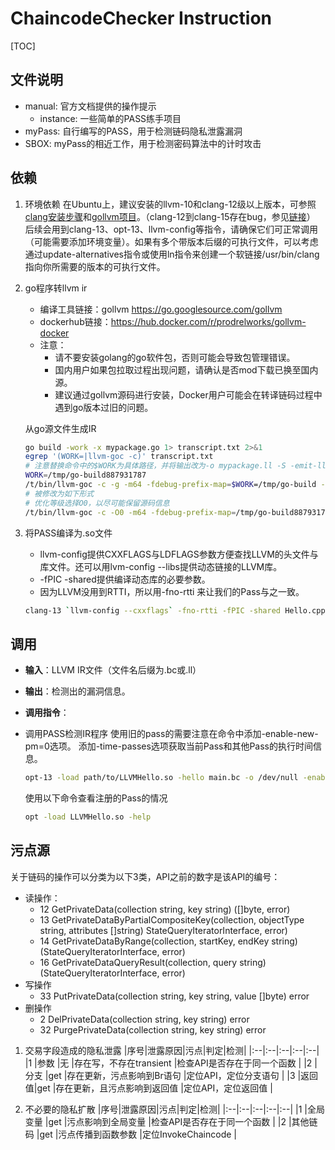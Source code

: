 # ChaincodeChecker Instruction

[TOC]

## 文件说明

- manual: 官方文档提供的操作提示
  - instance: 一些简单的PASS练手项目
- myPass: 自行编写的PASS，用于检测链码隐私泄露漏洞
- SBOX: myPass的相近工作，用于检测密码算法中的计时攻击

## 依赖

1. 环境依赖
在Ubuntu上，建议安装的llvm-10和clang-12级以上版本，可参照[clang安装步骤](https://askubuntu.com/questions/1415621/can-you-help-me-install-clang-14-on-ubuntu-18-04-i-think-i-need-a-valid-repo-as)和[gollvm项目](https://go.googlesource.com/gollvm)。（clang-12到clang-15存在bug，参见[链接](https://github.com/llvm/llvm-project/issues/59322)）
后续会用到clang-13、opt-13、llvm-config等指令，请确保它们可正常调用（可能需要添加环境变量）。如果有多个带版本后缀的可执行文件，可以考虑通过update-alternatives指令或使用ln指令来创建一个软链接/usr/bin/clang指向你所需要的版本的可执行文件。

2. go程序转llvm ir

   - 编译工具链接：gollvm <https://go.googlesource.com/gollvm>
   - dockerhub链接：<https://hub.docker.com/r/prodrelworks/gollvm-docker>
   - 注意：
     - 请不要安装golang的go软件包，否则可能会导致包管理错误。
     - 国内用户如果包拉取过程出现问题，请确认是否mod下载已换至国内源。
     - 建议通过gollvm源码进行安装，Docker用户可能会在转译链码过程中遇到go版本过旧的问题。

   从go源文件生成IR

   ```bash
   go build -work -x mypackage.go 1> transcript.txt 2>&1
   egrep '(WORK=|llvm-goc -c)' transcript.txt
   # 注意替换命令中的$WORK为具体路径，并将输出改为-o mypackage.ll -S -emit-llvm，如
   WORK=/tmp/go-build887931787
   /t/bin/llvm-goc -c -g -m64 -fdebug-prefix-map=$WORK=/tmp/go-build -gno-record-gcc-switches -fgo-pkgpath=command-line-arguments -fgo-relative-import-path=/mygopath/src/tmp -o $WORK/b001/_go_.o -I $WORK/b001/_importcfgroot_ ./mypackage.go
   # 被修改为如下形式
   # 优化等级选择O0，以尽可能保留源码信息
   /t/bin/llvm-goc -c -O0 -m64 -fdebug-prefix-map=/tmp/go-build887931787=/tmp/go-build -gno-record-gcc-switches -fgo-pkgpath=command-line-arguments -fgo-relative-import-path=/mygopath/src/tmp -o mypackage.ll -S -emit-llvm -I /tmp/go-build887931787/b001/_importcfgroot_ ./mypackage.go
   ```

3. 将PASS编译为.so文件

   - llvm-config提供CXXFLAGS与LDFLAGS参数方便查找LLVM的头文件与库文件。还可以用lvm-config --libs提供动态链接的LLVM库。
   - -fPIC -shared提供编译动态库的必要参数。
   - 因为LLVM没用到RTTI，所以用-fno-rtti 来让我们的Pass与之一致。

   ```bash
   clang-13 `llvm-config --cxxflags` -fno-rtti -fPIC -shared Hello.cpp -o LLVMHello.so `llvm-config --ldflags`
   ```

## 调用

- __输入__：LLVM IR文件（文件名后缀为.bc或.ll）  
- __输出__：检测出的漏洞信息。
- __调用指令__：  
- 调用PASS检测IR程序
    使用旧的pass的需要注意在命令中添加-enable-new-pm=0选项。
    添加-time-passes选项获取当前Pass和其他Pass的执行时间信息。

    ```bash
    opt-13 -load path/to/LLVMHello.so -hello main.bc -o /dev/null -enable-new-pm=0
    ```

    使用以下命令查看注册的Pass的情况

    ```bash
    opt -load LLVMHello.so -help
    ```

## 污点源

关于链码的操作可以分类为以下3类，API之前的数字是该API的编号：

- 读操作：
  - 12 GetPrivateData(collection string, key string) ([]byte, error)
  - 13 GetPrivateDataByPartialCompositeKey(collection, objectType string, attributes []string) StateQueryIteratorInterface, error)
  - 14 GetPrivateDataByRange(collection, startKey, endKey string) (StateQueryIteratorInterface, error)
  - 16 GetPrivateDataQueryResult(collection, query string) (StateQueryIteratorInterface, error)
- 写操作
  - 33 PutPrivateData(collection string, key string, value []byte) error
- 删操作
  - 2 DelPrivateData(collection string, key string) error
  - 32 PurgePrivateData(collection string, key string) error

1. 交易字段造成的隐私泄露
   |序号|泄露原因|污点|判定|检测|
   |:--|:--|:--|:--|:--|
   |1 |参数  |无  |存在写，不存在transient    |检查API是否存在于同一个函数 |
   |2 |分支  |get |存在更新，污点影响到Br语句  |定位API，定位分支语句      |
   |3 |返回值|get |存在更新，且污点影响到返回值 |定位API，定位返回值        |

2. 不必要的隐私扩散
   |序号|泄露原因|污点|判定|检测|
   |:--|:--|:--|:--|:--|
   |1 |全局变量 |get |污点影响到全局变量  |检查API是否存在于同一个函数 |
   |2 |其他链码 |get |污点传播到函数参数  |定位InvokeChaincode       |
